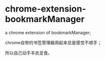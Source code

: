 chrome-extension-bookmarkManager
================================

a chrome extension of bookmarkManager;


chrome自带的书签管理器用起来总是感觉不顺手； 

所以自己动手丰衣足食。